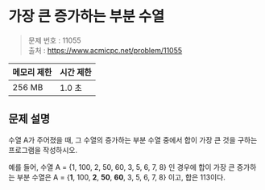 # 가장 큰 증가하는 부분 수열

> 문제 번호 : 11055  
> 출처 : https://www.acmicpc.net/problem/11055

| 메모리 제한 | 시간 제한 |
|--------|-------|
| 256 MB | 1.0 초 |

## 문제 설명

<p>수열 A가 주어졌을 때, 그 수열의 증가하는 부분 수열 중에서 합이 가장 큰 것을 구하는 프로그램을 작성하시오.</p>
<p>예를 들어, 수열 A = {1, 100, 2, 50, 60, 3, 5, 6, 7, 8} 인 경우에 합이 가장 큰 증가하는 부분 수열은 A = {<strong>1</strong>, 100, <strong>2</strong>, <strong>50</strong>, <strong>60</strong>, 3, 5, 6, 7, 8} 이고, 합은 113이다.</p>

